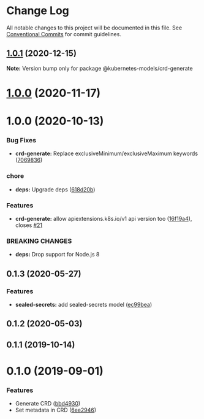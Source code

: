 # Change Log

All notable changes to this project will be documented in this file.
See [Conventional Commits](https://conventionalcommits.org) for commit guidelines.

## [1.0.1](https://github.com/tommy351/kubernetes-models-ts/compare/@kubernetes-models/crd-generate@1.0.0...@kubernetes-models/crd-generate@1.0.1) (2020-12-15)

**Note:** Version bump only for package @kubernetes-models/crd-generate





# [1.0.0](https://github.com/tommy351/kubernetes-models-ts/compare/@kubernetes-models/crd-generate@1.0.0...@kubernetes-models/crd-generate@1.0.0) (2020-11-17)



# 1.0.0 (2020-10-13)


### Bug Fixes

* **crd-generate:** Replace exclusiveMinimum/exclusiveMaximum keywords ([7069836](https://github.com/tommy351/kubernetes-models-ts/commit/706983683a5ac0450d25604c168ea9874bf90f6f))


### chore

* **deps:** Upgrade deps ([618d20b](https://github.com/tommy351/kubernetes-models-ts/commit/618d20b202ed91ee43814aa69e08a84f21d8ae1b))


### Features

* **crd-generate:** allow apiextensions.k8s.io/v1 api version too ([16f19a4](https://github.com/tommy351/kubernetes-models-ts/commit/16f19a43ddb616ec96c2b4899e965447d632268f)), closes [#21](https://github.com/tommy351/kubernetes-models-ts/issues/21)


### BREAKING CHANGES

* **deps:** Drop support for Node.js 8



## 0.1.3 (2020-05-27)


### Features

* **sealed-secrets:** add sealed-secrets model ([ec99bea](https://github.com/tommy351/kubernetes-models-ts/commit/ec99bead130d257e849ec259cfd781709e481ab3))



## 0.1.2 (2020-05-03)



## 0.1.1 (2019-10-14)



# 0.1.0 (2019-09-01)


### Features

* Generate CRD ([bbd4930](https://github.com/tommy351/kubernetes-models-ts/commit/bbd4930d54650175261a62a5317dc9e6909dc147))
* Set metadata in CRD ([6ee2946](https://github.com/tommy351/kubernetes-models-ts/commit/6ee29461188a7a76f3e68da79d6beed6c033d917))
